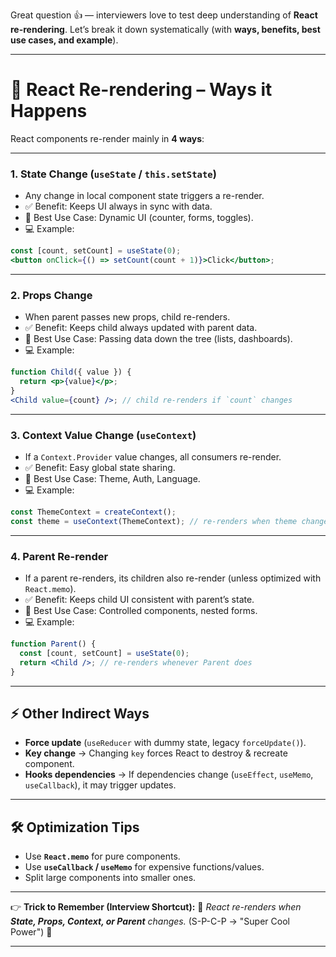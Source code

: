 Great question 👍 — interviewers love to test deep understanding of **React re-rendering**.
Let’s break it down systematically (with **ways, benefits, best use cases, and example**).

---

# 🔄 React Re-rendering – Ways it Happens

React components re-render mainly in **4 ways**:

---

### 1. **State Change (`useState` / `this.setState`)**

- Any change in local component state triggers a re-render.
- ✅ Benefit: Keeps UI always in sync with data.
- 🎯 Best Use Case: Dynamic UI (counter, forms, toggles).
- 💻 Example:

```jsx
const [count, setCount] = useState(0);
<button onClick={() => setCount(count + 1)}>Click</button>;
```

---

### 2. **Props Change**

- When parent passes new props, child re-renders.
- ✅ Benefit: Keeps child always updated with parent data.
- 🎯 Best Use Case: Passing data down the tree (lists, dashboards).
- 💻 Example:

```jsx
function Child({ value }) {
  return <p>{value}</p>;
}
<Child value={count} />; // child re-renders if `count` changes
```

---

### 3. **Context Value Change (`useContext`)**

- If a `Context.Provider` value changes, all consumers re-render.
- ✅ Benefit: Easy global state sharing.
- 🎯 Best Use Case: Theme, Auth, Language.
- 💻 Example:

```jsx
const ThemeContext = createContext();
const theme = useContext(ThemeContext); // re-renders when theme changes
```

---

### 4. **Parent Re-render**

- If a parent re-renders, its children also re-render (unless optimized with `React.memo`).
- ✅ Benefit: Keeps child UI consistent with parent’s state.
- 🎯 Best Use Case: Controlled components, nested forms.
- 💻 Example:

```jsx
function Parent() {
  const [count, setCount] = useState(0);
  return <Child />; // re-renders whenever Parent does
}
```

---

## ⚡ Other Indirect Ways

- **Force update** (`useReducer` with dummy state, legacy `forceUpdate()`).
- **Key change** → Changing `key` forces React to destroy & recreate component.
- **Hooks dependencies** → If dependencies change (`useEffect`, `useMemo`, `useCallback`), it may trigger updates.

---

## 🛠️ Optimization Tips

- Use **`React.memo`** for pure components.
- Use **`useCallback` / `useMemo`** for expensive functions/values.
- Split large components into smaller ones.

---

👉 **Trick to Remember (Interview Shortcut):**
📌 _React re-renders when **State, Props, Context, or Parent** changes._
(S-P-C-P → "Super Cool Power") 🚀

---
